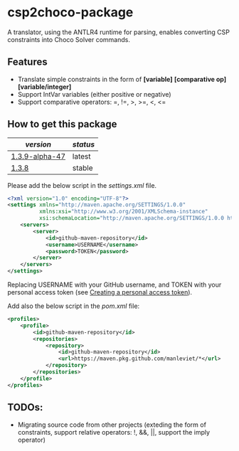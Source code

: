 # csp2choco-package

A translator, using the ANTLR4 runtime for parsing, enables converting CSP constraints into Choco Solver commands.

## Features

- Translate simple constraints in the form of __[variable]__ __[comparative op]__ __[variable/integer]__
- Support IntVar variables (either positive or negative)
- Support comparative operators: =, !=, >, >=, <, <=
 
## How to get this package

| *version*                                                                                        | *status* |
|--------------------------------------------------------------------------------------------------|---|
| [1.3.9-alpha-47](https://github.com/manleviet/CA-CDR-V2/packages/1408654) | latest |
| [1.3.8](https://github.com/manleviet/CA-CDR-V2/packages/1408654?version=1.3.8)                   | stable |

Please add the below script in the *settings.xml* file.

```xml
<?xml version="1.0" encoding="UTF-8"?>
<settings xmlns="http://maven.apache.org/SETTINGS/1.0.0"
          xmlns:xsi="http://www.w3.org/2001/XMLSchema-instance"
          xsi:schemaLocation="http://maven.apache.org/SETTINGS/1.0.0 http://maven.apache.org/xsd/settings-1.0.0.xsd">
    <servers>
        <server>
            <id>github-maven-repository</id>
            <username>USERNAME</username>
            <password>TOKEN</password>
        </server>
    </servers>
</settings>
```
Replacing USERNAME with your GitHub username, and TOKEN with your personal access token 
(see [Creating a personal access token](https://docs.github.com/en/authentication/keeping-your-account-and-data-secure/creating-a-personal-access-token)).

Add also the below script in the *pom.xml* file:

```xml
<profiles>
    <profile>
        <id>github-maven-repository</id>
        <repositories>
            <repository>
                <id>github-maven-repository</id>
                <url>https://maven.pkg.github.com/manleviet/*</url>
            </repository>
        </repositories>
    </profile>
</profiles>
```

## TODOs:

- Migrating source code from other projects (exteding the form of constraints, support relative operators: !, &&, ||, support the imply operator)
